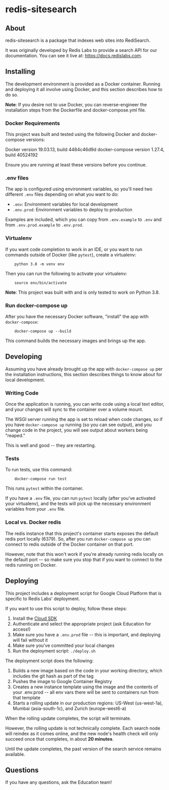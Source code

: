# redis-sitesearch

## About

redis-sitesearch is a package that indexes web sites into RediSearch.

It was originally developed by Redis Labs to provide a search API for our documentation. You can see it live at: https://docs.redislabs.com.

## Installing

The development environment is provided as a Docker container. Running and deploying it all involve using Docker, and this section describes how to do so.

**Note**: If you desire not to use Docker, you can reverse-engineer the installation steps from the Dockerfile and docker-compose.yml file.

### Docker Requirements

This project was built and tested using the following Docker and docker-compose versions:

Docker version 19.03.13, build 4484c46d9d
docker-compose version 1.27.4, build 40524192

Ensure you are running at least these versions before you continue.

### .env files

The app is configured using environment variables, so you'll need two different `.env` files depending on what you want to do:

- `.env`: Environment variables for local development
- `.env.prod`: Environment variables to deploy to production

Examples are included, which you can copy from `.env.example` to `.env` and from `.env.prod.example` to `.env.prod`.

### Virtualenv

If you want code completion to work in an IDE, or you want to run commands outside of Docker (like `pytest`), create a virtualenv:

        python 3.8 -m venv env

Then you can run the following to activate your virtualenv:

        source env/bin/activate

**Note**: This project was built with and is only tested to work on Python 3.8.

### Run docker-compose up

After you have the necessary Docker software, "install" the app with `docker-compose`:

        docker-compose up --build

This command builds the necessary images and brings up the app.

## Developing

Assuming you have already brought up the app with `docker-compose up` per the installation instructions, this section describes things to know about for local development.

### Writing Code

Once the application is running, you can write code using a local text editor, and your changes will sync to the container over a volume mount.

The WSGI server running the app is set to reload when code changes, so if you have `docker-compose up` running (so you can see output), and you change code in the project, you will see output about workers being "reaped."

This is well and good -- they are restarting.

### Tests

To run tests, use this command:

        docker-compose run test

This runs `pytest` within the container.

If you have a `.env` file, you can run `pytest` locally (after you've activated your virtualenv), and the tests will pick up the necessary environment variables from your `.env` file.

### Local vs. Docker redis

The redis instance that this project's container starts exposes the default redis port locally (6379). So, after you run `docker-compose up` you can connect to redis outside of the Docker container on that port.

However, note that this won't work if you're already running redis locally on the default port -- so make sure you stop that if you want to connect to the redis running on Docker.

## Deploying

This project includes a deployment script for Google Cloud Platform that is specific to Redis Labs' deployment.

If you want to use this script to deploy, follow these steps:

1. Install the [Cloud SDK](https://cloud.google.com/sdk)
2. Authenticate and select the appropriate project (ask Education for access!)
3. Make sure you have a `.env.prod` file -- this is important, and deploying will fail without it
4. Make sure you've committed your local changes
5. Run the deployment script: `./deploy.sh`

The deployment script does the following:

1. Builds a new image based on the code in your working directory, which includes the git hash as part of the tag
2. Pushes the image to Google Container Registry
3. Creates a new instance template using the image and the contents of your .env.prod -- all env vars there will be sent to containers run from that template
4. Starts a rolling update in our production regions: US-West (us-west-1a), Mumbai (asia-south-1c), and Zurich (europe-west6-a)

When the rolling update completes, the script will terminate.

However, the rolling update is not technically complete. Each search node will reindex as it comes online, and the new node's health check will only succeed once that completes, in about **20 minutes**.

Until the update completes, the past version of the search service remains available.

## Questions

If you have any questions, ask the Education team!
